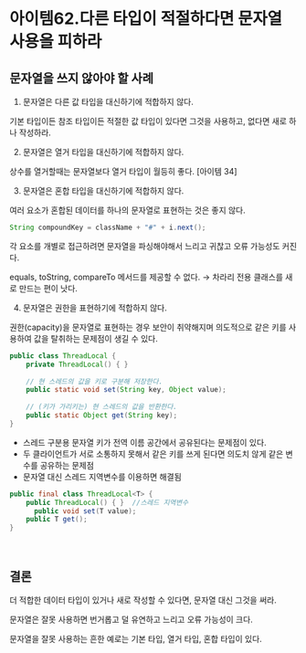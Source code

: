 # 아이템62.다른 타입이 적절하다면 문자열 사용을 피하라

## 문자열을 쓰지 않아야 할 사례

1) 문자열은 다른 값 타입을 대신하기에 적합하지 않다.

기본 타입이든 참조 타입이든 적절한 값 타입이 있다면 그것을 사용하고, 없다면 새로 하나 작성하라.

2) 문자열은 열거 타입을 대신하기에 적합하지 않다.

상수를 열거할때는 문자열보다 열거 타입이 월등히 좋다. [아이템 34]

3) 문자열은 혼합 타입을 대신하기에 적합하지 않다.

여러 요소가 혼합된 데이터를 하나의 문자열로 표현하는 것은 좋지 않다.

```java
String compoundKey = className + "#" + i.next();
```

각 요소를 개별로 접근하려면 문자열을 파싱해야해서 느리고 귀찮고 오류 가능성도 커진다.

equals, toString, compareTo 메서드를 제공할 수 없다. → 차라리 전용 클래스를 새로 만드는 편이 낫다.

4) 문자열은 권한을 표현하기에 적합하지 않다.

권한(capacity)을 문자열로 표현하는 경우 보안이 취약해지며 의도적으로 같은 키를 사용하여 값을 탈취하는 문제점이 생길 수 있다.

```java
public class ThreadLocal {
    private ThreadLocal() { }
	
	// 현 스레드의 값을 키로 구분해 저장한다.
	public static void set(String key, Object value);
    
    // (키가 가리키는) 현 스레드의 값을 반환한다.
    public static Object get(String key);
}
```

- 스레드 구분용 문자열 키가 전역 이름 공간에서 공유된다는 문제점이 있다.
- 두 클라이언트가 서로 소통하지 못해서 같은 키를 쓰게 된다면 의도치 않게 같은 변수를 공유하는 문제점
- 문자열 대신 스레드 지역변수를 이용하면 해결됨

```java
public final class ThreadLocal<T> {
    public ThreadLocal() { }  //스레드 지역변수
	  public void set(T value);
    public T get();
}
```

<br>

## 결론

더 적합한 데이터 타입이 있거나 새로 작성할 수 있다면, 문자열 대신 그것을 써라.

문자열은 잘못 사용하면 번거롭고 덜 유연하고 느리고 오류 가능성이 크다.

문자열을 잘못 사용하는 흔한 예로는 기본 타입, 열거 타입, 혼합 타입이 있다.